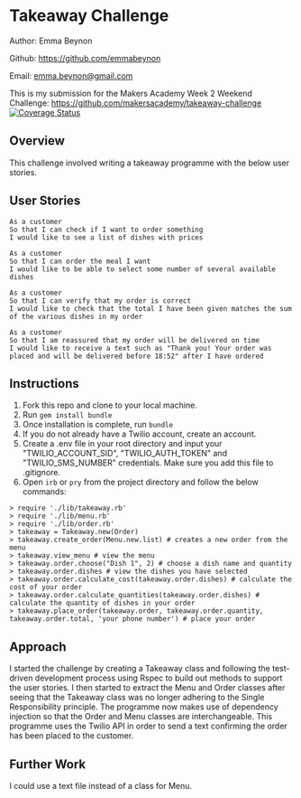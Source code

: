 Takeaway Challenge
==================

Author: Emma Beynon

Github: https://github.com/emmabeynon

Email: emma.beynon@gmail.com


This is my submission for the Makers Academy Week 2 Weekend Challenge: https://github.com/makersacademy/takeaway-challenge
[![Coverage Status](https://coveralls.io/repos/makersacademy/takeaway-challenge/badge.svg?branch=mohamedIssaq&service=github)](https://coveralls.io/github/makersacademy/takeaway-challenge?branch=mohamedIssaq)

Overview
---------
This challenge involved writing a takeaway programme with the below user stories.

User Stories
------------
```
As a customer
So that I can check if I want to order something
I would like to see a list of dishes with prices

As a customer
So that I can order the meal I want
I would like to be able to select some number of several available dishes

As a customer
So that I can verify that my order is correct
I would like to check that the total I have been given matches the sum of the various dishes in my order

As a customer
So that I am reassured that my order will be delivered on time
I would like to receive a text such as "Thank you! Your order was placed and will be delivered before 18:52" after I have ordered
```

Instructions
------------
1. Fork this repo and clone to your local machine.
2. Run ```gem install bundle```
3. Once installation is complete, run ```bundle```
4. If you do not already have a Twilio account, create an account.
5. Create a .env file in your root directory and input your "TWILIO_ACCOUNT_SID", "TWILIO_AUTH_TOKEN" and "TWILIO_SMS_NUMBER" credentials.  Make sure you add this file to .gitignore.
6. Open ```irb``` or ```pry``` from the project directory and follow the below commands:

```
> require './lib/takeaway.rb'
> require './lib/menu.rb'
> require './lib/order.rb'
> takeaway = Takeaway.new(Order)
> takeaway.create_order(Menu.new.list) # creates a new order from the menu
> takeaway.view_menu # view the menu
> takeaway.order.choose("Dish 1", 2) # choose a dish name and quantity
> takeaway.order.dishes # view the dishes you have selected
> takeaway.order.calculate_cost(takeaway.order.dishes) # calculate the cost of your order
> takeaway.order.calculate_quantities(takeaway.order.dishes) # calculate the quantity of dishes in your order
> takeaway.place_order(takeaway.order, takeaway.order.quantity, takeaway.order.total, 'your phone number') # place your order
```

Approach
---------
I started the challenge by creating a Takeaway class and following the test-driven development process using Rspec to build out methods to support the user stories.  I then started to extract the Menu and Order classes after seeing that the Takeaway class was no longer adhering to the Single Responsibility principle.  The programme now makes use of dependency injection so that the Order and Menu classes are interchangeable.
This programme uses the Twilio API in order to send a text confirming the order has been placed to the customer.


Further Work
-------------
I could use a text file instead of a class for Menu.

